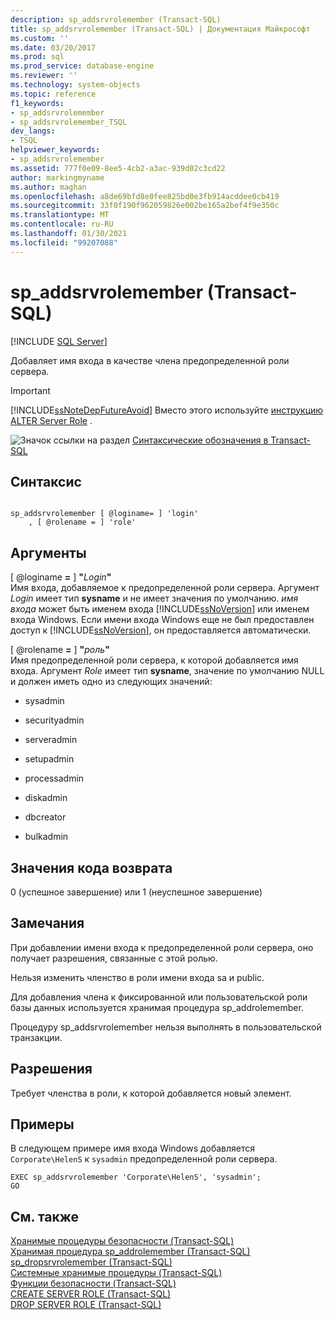```yaml
---
description: sp_addsrvrolemember (Transact-SQL)
title: sp_addsrvrolemember (Transact-SQL) | Документация Майкрософт
ms.custom: ''
ms.date: 03/20/2017
ms.prod: sql
ms.prod_service: database-engine
ms.reviewer: ''
ms.technology: system-objects
ms.topic: reference
f1_keywords:
- sp_addsrvrolemember
- sp_addsrvrolemember_TSQL
dev_langs:
- TSQL
helpviewer_keywords:
- sp_addsrvrolemember
ms.assetid: 777f0e09-8ee5-4cb2-a3ac-939d02c3cd22
author: markingmyname
ms.author: maghan
ms.openlocfilehash: a8de69bfd8e0fee825bd0e3fb914acddee0cb419
ms.sourcegitcommit: 33f0f190f962059826e002be165a2bef4f9e350c
ms.translationtype: MT
ms.contentlocale: ru-RU
ms.lasthandoff: 01/30/2021
ms.locfileid: "99207088"
---
```

# <a name="sp_addsrvrolemember-transact-sql"></a>sp_addsrvrolemember (Transact-SQL)
[!INCLUDE [SQL Server](../../includes/applies-to-version/sqlserver.md)]

  Добавляет имя входа в качестве члена предопределенной роли сервера.  
  
> [!IMPORTANT]  
>  [!INCLUDE[ssNoteDepFutureAvoid](../../includes/ssnotedepfutureavoid-md.md)] Вместо этого используйте [инструкцию ALTER Server Role](../../t-sql/statements/alter-server-role-transact-sql.md) .  
  
 ![Значок ссылки на раздел](../../database-engine/configure-windows/media/topic-link.gif "Значок ссылки на раздел") [Синтаксические обозначения в Transact-SQL](../../t-sql/language-elements/transact-sql-syntax-conventions-transact-sql.md)  
  
## <a name="syntax"></a>Синтаксис  
  
```  
  
sp_addsrvrolemember [ @loginame= ] 'login'   
    , [ @rolename = ] 'role'  
```  
  
## <a name="arguments"></a>Аргументы  
 [ @loginame **=** ] **"**_Login_**"**  
 Имя входа, добавляемое к предопределенной роли сервера. Аргумент *Login* имеет тип **sysname** и не имеет значения по умолчанию. *имя входа* может быть именем входа [!INCLUDE[ssNoVersion](../../includes/ssnoversion-md.md)] или именем входа Windows. Если имени входа Windows еще не был предоставлен доступ к [!INCLUDE[ssNoVersion](../../includes/ssnoversion-md.md)], он предоставляется автоматически.  
  
 [ @rolename **=** ] **"**_роль_**"**  
 Имя предопределенной роли сервера, к которой добавляется имя входа. Аргумент *Role* имеет тип **sysname**, значение по умолчанию NULL и должен иметь одно из следующих значений:  
  
-   sysadmin  
  
-   securityadmin  
  
-   serveradmin  
  
-   setupadmin  
  
-   processadmin  
  
-   diskadmin  
  
-   dbcreator  
  
-   bulkadmin  

## <a name="return-code-values"></a>Значения кода возврата  
 0 (успешное завершение) или 1 (неуспешное завершение)  
  
## <a name="remarks"></a>Замечания  
 При добавлении имени входа к предопределенной роли сервера, оно получает разрешения, связанные с этой ролью.  
  
 Нельзя изменить членство в роли имени входа sa и public.  
  
 Для добавления члена к фиксированной или пользовательской роли базы данных используется хранимая процедура sp_addrolemember.  
  
 Процедуру sp_addsrvrolemember нельзя выполнять в пользовательской транзакции.  
  
## <a name="permissions"></a>Разрешения  
 Требует членства в роли, к которой добавляется новый элемент.  
  
## <a name="examples"></a>Примеры  
 В следующем примере имя входа Windows добавляется `Corporate\HelenS` к `sysadmin` предопределенной роли сервера.  
  
```  
EXEC sp_addsrvrolemember 'Corporate\HelenS', 'sysadmin';  
GO  
```  
  
## <a name="see-also"></a>См. также  
 [Хранимые процедуры безопасности (Transact-SQL)](../../relational-databases/system-stored-procedures/security-stored-procedures-transact-sql.md)   
 [Хранимая процедура sp_addrolemember (Transact-SQL)](../../relational-databases/system-stored-procedures/sp-addrolemember-transact-sql.md)   
 [sp_dropsrvrolemember &#40;Transact-SQL&#41;](../../relational-databases/system-stored-procedures/sp-dropsrvrolemember-transact-sql.md)   
 [Системные хранимые процедуры (Transact-SQL)](../../relational-databases/system-stored-procedures/system-stored-procedures-transact-sql.md)   
 [Функции безопасности (Transact-SQL)](../../t-sql/functions/security-functions-transact-sql.md)   
 [CREATE SERVER ROLE (Transact-SQL)](../../t-sql/statements/create-server-role-transact-sql.md)   
 [DROP SERVER ROLE (Transact-SQL)](../../t-sql/statements/drop-server-role-transact-sql.md)  
  
  
